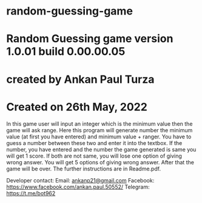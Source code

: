 # random-guessing-game
# Random Guessing game version 1.0.01 build 0.00.00.05
# created by Ankan Paul Turza
# Created on  26th May, 2022

In this game user will input an integer which is the minimum value then the game will ask range. Here this program will generate number the minimum value (at first you have entered) and minimum value + ranger. You have to guess a number between these two and enter it into the textbox. If the number, you have entered and the number the game generated is same you will get 1 score. If both are not same, you will lose one option of giving wrong answer. You will get 5 options of giving wrong answer. After that the game will be over. The further instructions are in Readme.pdf.

Developer contact:
Email: ankanp21@gmail.com
Facebook: https://www.facebook.com/ankan.paul.50552/
Telegram: https://t.me/bot962
